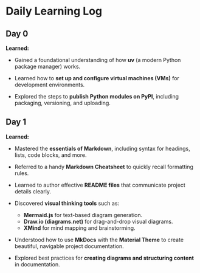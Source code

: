 # Daily Learning Log

## Day 0

**Learned:**

- Gained a foundational understanding of how **uv** (a modern Python package manager) works.

- Learned how to **set up and configure virtual machines (VMs)** for development environments.

- Explored the steps to **publish Python modules on PyPI**, including packaging, versioning, and uploading.

## Day 1

**Learned:**

- Mastered the **essentials of Markdown**, including syntax for headings, lists, code blocks, and more.

- Referred to a handy **Markdown Cheatsheet** to quickly recall formatting rules.

- Learned to author effective **README files** that communicate project details clearly.

- Discovered **visual thinking tools** such as:

  - **Mermaid.js** for text-based diagram generation.
  - **Draw.io (diagrams.net)** for drag-and-drop visual diagrams.
  - **XMind** for mind mapping and brainstorming.

- Understood how to use **MkDocs** with the **Material Theme** to create beautiful, navigable project documentation.

- Explored best practices for **creating diagrams and structuring content** in documentation.
